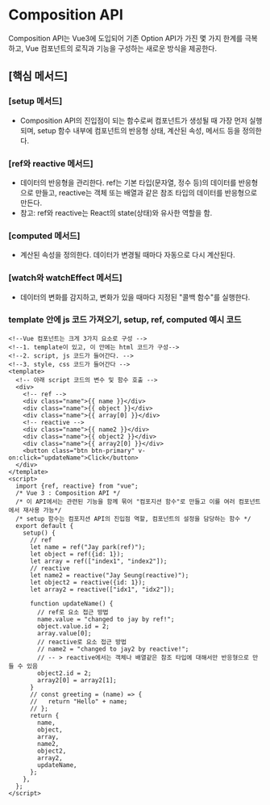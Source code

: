 # Composition API
Composition API는 Vue3에 도입되어 기존 Option API가 가진 몇 가지 한계를 극복하고, Vue 컴포넌트의 로직과 기능을 구성하는 새로운 방식을 제공한다.

## [핵심 메서드]

### [setup 메서드]
* Composition API의 진입점이 되는 함수로써 컴포넌트가 생성될 때 가장 먼저 실행되며, setup 함수 내부에 컴포넌트의 반응형 상태,
계산된 속성, 메서드 등을 정의한다.

### [ref와 reactive 메서드]
* 데이터의 반응형을 관리한다. ref는 기본 타입(문자열, 정수 등)의 데이터를 반응형으로 만들고, reactive는 객체 또는 배열과 같은 참조 타입의 데이터를 반응형으로 만든다.
* 참고: ref와 reactive는 React의 state(상태)와 유사한 역할을 함. 

### [computed 메서드]
* 계산된 속성을 정의한다. 데이터가 변경될 때마다 자동으로 다시 계산된다.

### [watch와 watchEffect 메서드]
* 데이터의 변화를 감지하고, 변화가 있을 때마다 지정된 "콜백 함수"를 실행한다.

### template 안에 js 코드 가져오기, setup, ref, computed 예시 코드
```vue
<!--Vue 컴포넌트는 크게 3가지 요소로 구성 -->
<!--1. template이 있고, 이 안에는 html 코드가 구성-->
<!--2. script, js 코드가 들어간다. -->
<!--3. style, css 코드가 들어간다 -->
<template>
  <!-- 아래 script 코드의 변수 및 함수 호출 -->
  <div>
    <!-- ref -->
    <div class="name">{{ name }}</div>
    <div class="name">{{ object }}</div>
    <div class="name">{{ array[0] }}</div>
    <!-- reactive -->
    <div class="name">{{ name2 }}</div>
    <div class="name">{{ object2 }}</div>
    <div class="name">{{ array2[0] }}</div>
    <button class="btn btn-primary" v-on:click="updateName">Click</button>
  </div>
</template>
<script>
  import {ref, reactive} from "vue";
  /* Vue 3 : Composition API */
  /* 이 API에서는 관련된 기능을 함께 묶어 "컴포지션 함수"로 만들고 이를 여러 컴포넌트에서 재사용 가능*/
  /* setup 함수는 컴포지션 API의 진입점 역할, 컴포넌트의 설정을 담당하는 함수 */
  export default {
    setup() {
      // ref
      let name = ref("Jay park(ref)");
      let object = ref({id: 1});
      let array = ref(["index1", "index2"]);
      // reactive
      let name2 = reactive("Jay Seung(reactive)");
      let object2 = reactive({id: 1});
      let array2 = reactive(["idx1", "idx2"]);

      function updateName() {
        // ref로 요소 접근 방법
        name.value = "changed to jay by ref!";
        object.value.id = 2;
        array.value[0];
        // reactive로 요소 접근 방법
        // name2 = "changed to jay2 by reactive!";  
        // -- > reactive에서는 객체나 배열같은 참조 타입에 대해서만 반응형으로 만들 수 있음
        object2.id = 2;
        array2[0] = array2[1];
      }
      // const greeting = (name) => {
      //   return "Hello" + name;
      // };
      return {
        name,
        object,
        array,
        name2,
        object2,
        array2,
        updateName,
      };
    },
  };
</script>
```
